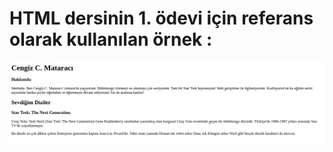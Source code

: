 # HTML dersinin 1. ödevi için referans olarak kullanılan örnek :
![Alt text](https://github.com/Kodluyoruz/taskforce/raw/main/html/odev1/figures/firstwebpage.png)
